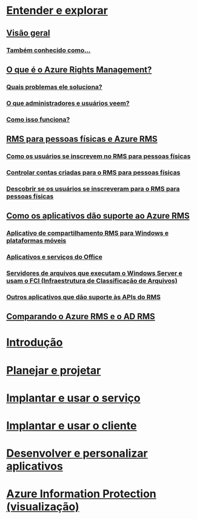 # [Entender e explorar](azure-rights-management.md)
## [Visão geral](azure-rights-management.md)
### [Também conhecido como...](azure-rms-aka.md)
## [O que é o Azure Rights Management?](what-is-azure-rms.md)
### [Quais problemas ele soluciona?](azure-rms-problems-it-solves.md)
### [O que administradores e usuários veem?](what-admins-users-see.md)
### [Como isso funciona?](how-does-it-work.md)
## [RMS para pessoas físicas e Azure RMS](rms-for-individuals.md)
### [Como os usuários se inscrevem no RMS para pessoas físicas](rms-for-individuals-user-sign-up.md)
### [Controlar contas criadas para o RMS para pessoas físicas](rms-for-individuals-take-control.md)
### [Descobrir se os usuários se inscreveram para o RMS para pessoas físicas](rms-for-individuals-identify-sign-up.md)
## [Como os aplicativos dão suporte ao Azure RMS](applications-support.md)
### [Aplicativo de compartilhamento RMS para Windows e plataformas móveis](sharing-app-support.md)
### [Aplicativos e serviços do Office](office-apps-services-support.md)
### [Servidores de arquivos que executam o Windows Server e usam o FCI (Infraestrutura de Classificação de Arquivos)](file-server-support.md)
### [Outros aplicativos que dão suporte às APIs do RMS](api-support.md)
## [Comparando o Azure RMS e o AD RMS](compare-azure-rms-ad-rms.md)
# [Introdução](/rights-management/get-started/requirements-azure-rms)
# [Planejar e projetar](/rights-management/plan-design/deployment-roadmap)
# [Implantar e usar o serviço](/rights-management/deploy-use/activate-service)
# [Implantar e usar o cliente](/rights-management/rms-client/use-client)
# [Desenvolver e personalizar aplicativos](/rights-management/develop/developers-guide)
# [Azure Information Protection (visualização)](/rights-management/information-protection/what-is-information-protection)


<!--HONumber=Jul16_HO3-->


